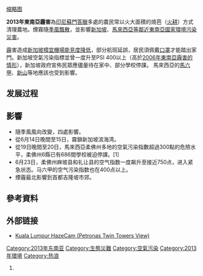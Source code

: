 [缩略图](https://zh.wikipedia.org/wiki/File:2013_haze_in_Singapore.jpg "fig:缩略图")

**2013年東南亞霾害**為[印尼](https://zh.wikipedia.org/wiki/印尼 "wikilink")[蘇門答臘](../Page/蘇門答臘.md "wikilink")多處的農民常以火大面積的燒芭（[火耕](https://zh.wikipedia.org/wiki/火耕 "wikilink")）方式清理農地。煙霧隨[季風飄散](https://zh.wikipedia.org/wiki/季風 "wikilink")，並影響[新加坡](../Page/新加坡.md "wikilink")、[馬來西亞等鄰近東南亞國家環境污染災害](https://zh.wikipedia.org/wiki/馬來西亞 "wikilink")。

[霾](../Page/霾.md "wikilink")害造成[新加坡樟宜機場能見度降低](https://zh.wikipedia.org/wiki/新加坡樟宜機場 "wikilink")，部分航班延誤，居民須佩戴[口罩](../Page/口罩.md "wikilink")才能踏出家門。新加坡空氣污染指標並曾一度升至PSI
400以上（高於[2006年東南亞霾害的情形](https://zh.wikipedia.org/wiki/2006年東南亞霾害 "wikilink")），新加坡政府宣佈民眾應儘量待在家中、部分學校停課。
馬來西亞的[馬六甲](https://zh.wikipedia.org/wiki/馬六甲 "wikilink")、[新山](../Page/新山.md "wikilink")等地應該也受到影響。

## 发展过程

## 影響

  - 隨季風風向改變，四處影響。
  - 從6月14日晚間至15日，霧鎖新加坡滨海湾。
  - 從19日晚間至20日，馬來西亞柔佛州多地的空氣污染指數超過300點的危險水平，柔佛州6縣已有686間學校被迫停課。\[1\]
  - 6月23日，柔佛州麻坡县和礼让县的空气指数一度飙升至接近750点，进入紧急状态。马六甲的空气污染指数也在400点以上。
  - 煙霾最北影響到首都吉隆坡市郊。

## 參考資料

## 外部链接

  - [Kuala Lumpur HazeCam (Petronas Twin Towers
    View)](https://archive.is/20130627191705/http://hazecam.netcompartner.com/kl-cam/)

[Category:2013年东南亚](https://zh.wikipedia.org/wiki/Category:2013年东南亚 "wikilink")
[Category:生態災難](https://zh.wikipedia.org/wiki/Category:生態災難 "wikilink")
[Category:空氣污染](https://zh.wikipedia.org/wiki/Category:空氣污染 "wikilink")
[Category:2013年環境](https://zh.wikipedia.org/wiki/Category:2013年環境 "wikilink")
[Category:热浪](https://zh.wikipedia.org/wiki/Category:热浪 "wikilink")

1.